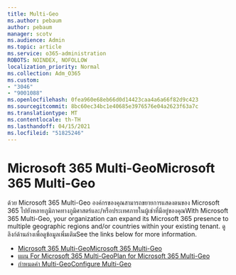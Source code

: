 ```yaml
---
title: Multi-Geo
ms.author: pebaum
author: pebaum
manager: scotv
ms.audience: Admin
ms.topic: article
ms.service: o365-administration
ROBOTS: NOINDEX, NOFOLLOW
localization_priority: Normal
ms.collection: Adm_O365
ms.custom:
- "3046"
- "9001088"
ms.openlocfilehash: 0fea960e68eb66d0d14423caa4a6a66f82d9c423
ms.sourcegitcommit: 8bc60ec34bc1e40685e3976576e04a2623f63a7c
ms.translationtype: MT
ms.contentlocale: th-TH
ms.lasthandoff: 04/15/2021
ms.locfileid: "51825246"
---
```

# <a name="microsoft-365-multi-geo"></a><span data-ttu-id="3ad8c-102">Microsoft 365 Multi-Geo</span><span class="sxs-lookup"><span data-stu-id="3ad8c-102">Microsoft 365 Multi-Geo</span></span>

<span data-ttu-id="3ad8c-103">ด้วย Microsoft 365 Multi-Geo องค์กรของคุณสามารถขยายการแสดงตนของ Microsoft 365 ไปยังหลายภูมิภาคทางภูมิศาสตร์และ/หรือประเทศภายในผู้เช่าที่มีอยู่ของคุณ</span><span class="sxs-lookup"><span data-stu-id="3ad8c-103">With Microsoft 365 Multi-Geo, your organization can expand its Microsoft 365 presence to multiple geographic regions and/or countries within your existing tenant.</span></span> <span data-ttu-id="3ad8c-104">ดูลิงก์ด้านล่างเพื่อดูข้อมูลเพิ่มเติม</span><span class="sxs-lookup"><span data-stu-id="3ad8c-104">See the links below for more information.</span></span>

- [<span data-ttu-id="3ad8c-105">Microsoft 365 Multi-Geo</span><span class="sxs-lookup"><span data-stu-id="3ad8c-105">Microsoft 365 Multi-Geo</span></span>](https://docs.microsoft.com/office365/enterprise/office-365-multi-geo)
- [<span data-ttu-id="3ad8c-106">แผน For Microsoft 365 Multi-Geo</span><span class="sxs-lookup"><span data-stu-id="3ad8c-106">Plan for Microsoft 365 Multi-Geo</span></span>](https://docs.microsoft.com/office365/enterprise/plan-for-multi-geo)
- [<span data-ttu-id="3ad8c-107">กําหนดค่า Multi-Geo</span><span class="sxs-lookup"><span data-stu-id="3ad8c-107">Configure Multi-Geo</span></span>](https://docs.microsoft.com/office365/enterprise/multi-geo-tenant-configuration)
